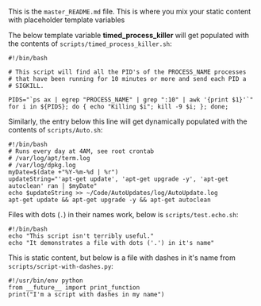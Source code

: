

This is the `master_README.md` file. This is where you mix your static content with placeholder template variables 

The below template variable **timed_process_killer** will get populated with the contents of `scripts/timed_process_killer.sh`: 
 
```
#!/bin/bash

# This script will find all the PID's of the PROCESS_NAME processes
# that have been running for 10 minutes or more and send each PID a
# SIGKILL.
 
PIDS="`ps ax | egrep "PROCESS_NAME" | grep ":10" | awk '{print $1}'`"
for i in ${PIDS}; do { echo "Killing $i"; kill -9 $i; }; done;
```


Similarly, the entry below this line will get dynamically populated with the contents of `scripts/Auto.sh`:

```
#!/bin/bash
# Runs every day at 4AM, see root crontab
# /var/log/apt/term.log
# /var/log/dpkg.log
myDate=$(date +"%Y-%m-%d | %r")
updateString="'apt-get update', 'apt-get upgrade -y', 'apt-get autoclean' ran | $myDate"
echo $updateString >> ~/Code/AutoUpdates/log/AutoUpdate.log 
apt-get update && apt-get upgrade -y && apt-get autoclean

```


Files with dots (`.`) in their names work, below is `scripts/test.echo.sh`:

```
#!/bin/bash
echo "This script isn't terribly useful."
echo "It demonstrates a file with dots ('.') in it's name"

```


This is static content, but below is a file with dashes in it's name from `scripts/script-with-dashes.py`:

```
#!/usr/bin/env python
from __future__ import print_function
print("I'm a script with dashes in my name")

```

